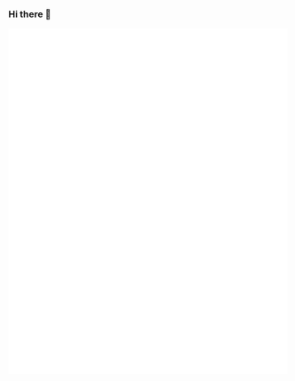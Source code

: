 ### Hi there 👋
<picture>
  <img src="/metrics.terminal.svg" alt="Metrics">
</picture>
<!--
<a href="https://shattereddisk.github.io/rickroll/rickroll.mp4"><img align="left " alt="TrivariAlthea Github Stats" src="https://github-readme-stats.vercel.app/api?username=trivarialthea&show_icons=true&title_color=fff&icon_color=3FB950&text_color=9f9f9f&bg_color=151515&count_private=true" /></a>
-->

<!--
**SkyCZ/SkyCZ** is a ✨ _special_ ✨ repository because its `README.md` (this file) appears on your GitHub profile.

Here are some ideas to get you started:

- 🔭 I’m currently working on ...
- 🌱 I’m currently learning ...
- 👯 I’m looking to collaborate on ...
- 🤔 I’m looking for help with ...
- 💬 Ask me about ...
- 📫 How to reach me: ...
- 😄 Pronouns: ...
- ⚡ Fun fact: ...
-->
